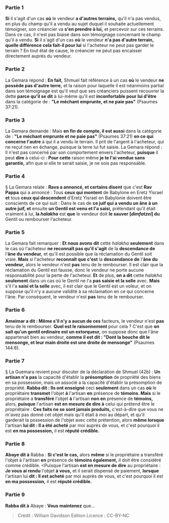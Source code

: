 
### Partie 1
<b>Si</b> il s'agit d'un cas <b>où</b> le vendeur <b>a d'autres terrains,</b> qu'il n'a pas vendus, en plus du champ qu'il a vendu au sujet duquel il souhaite actuellement témoigner, son créancier va <b>s'en prendre à lui,</b> et percevoir sur ces terrains. Dans ce cas, il n'est pas biaisé dans son témoignage concernant le champ qu'il a vendu. <b>Si</b> il s'agit d'un cas <b>où</b> le vendeur <b>n'a pas d'autre terrain, quelle différence cela fait-il pour lui</b> si l'acheteur ne peut pas garder le terrain ? En tout état de cause, le créancier ne peut pas encaisser directement auprès du vendeur.

### Partie 2
La Gemara répond : <b>En fait,</b> Shmuel fait référence à un cas <b>où</b> le vendeur <b>ne possède pas d'autre terre,</b> et la raison pour laquelle il est néanmoins partial dans son témoignage est qu'il veut que ses créanciers puissent recouvrer la dette <b>parce qu'il se dit</b> à lui-même qu'il est <b>inconfortable pour lui d'être</b> dans la catégorie de : <b>"Le méchant emprunte, et ne paie pas"</b> (Psaumes 37:21).

### Partie 3
La Gemara demande : Mais <b>en fin de compte, il est aussi</b> dans la catégorie de : <b>"Le méchant emprunte et ne paie pas"</b> (Psaumes 37:21) <b>en ce qui concerne l'autre</b> à qui il a vendu le terrain. Il prit de l'argent à l'acheteur, qui ne reçut rien en échange, puisque la terre lui fut saisie. La Gemara répond : Il n'est pas concerné par son comportement envers l'acheteur, <b>puisque</b> il peut <b>dire</b> à celui-ci : <b>Pour cette</b> raison même <b>je te l'ai vendue sans garantie,</b> afin que si elle te serait saisie, je ne sois pas responsable.

### Partie 4
§ La Gemara relate : <b>Rava a annoncé, et certains disent</b> que c'est <b>Rav Pappa</b> qui a annoncé : Tous <b>ceux qui montent</b> de Babylone en Eretz Yisrael <b>et</b> tous <b>ceux qui descendent</b> d'Eretz Yisrael en Babylonie doivent être conscients de ce qui suit : Dans le cas de <b>ce juif qui a vendu un âne à un autre juif, et</b> ensuite <b>un Gentil est venu et l'a saisi,</b> prétendant qu'il était vraiment à lui, <b>la <i>halakha</i></b> est <b>que</b> le vendeur doit <b>le sauver [<i>dimfatzei</i>] du</b> Gentil ou rembourser l'acheteur.

### Partie 5
La Gemara fait remarquer : <b>Et nous avons dit</b> cette <i>halakha</i> <b>seulement</b> dans le cas où l'acheteur <b>ne reconnaît pas qu'il s'agit</b> de la <b>descendance de</b> l'<b>âne du vendeur,</b> et qu'il est possible que la réclamation du Gentil soit vraie. <b>Mais</b> si l'acheteur <b>reconnaît que c'est</b> la <b>descendance de</b> l'<b>âne du vendeur,</b> alors le vendeur n'est <b>pas</b> tenu de le rembourser. Il est clair que la réclamation du Gentil est fausse, donc le vendeur ne porte aucune responsabilité pour la perte de l'acheteur. <b>Et</b> de plus, <b>on a dit</b> cette <i>halakha</i> <b>seulement</b> dans un cas où le Gentil ne l'a <b>pas saisie et la selle</b> avec. <b>Mais</b> s'il l'a <b>saisi et la selle</b> avec, il est clair que le Gentil est un voleur, et on suppose qu'il n'y a aucune validité à sa réclamation en ce qui concerne l'âne. Par conséquent, le vendeur n'est <b>pas</b> tenu de le rembourser.

### Partie 6
<b>Ameimar a dit : Même s'il n'y a aucun de ces</b> facteurs, le vendeur n'est <b>pas</b> tenu de le rembourser. <b>Quel est le raisonnement</b> pour cela ? C'est que <b>on sait qu'un gentil ordinaire est un extorqueur,</b> on suppose donc que l'âne appartenait bien au vendeur, <b>comme il est dit : "Dont la bouche dit le mensonge, et leur main droite est une droite de mensonge"</b> (Psaumes 144:8).

### Partie 7
§ La Guemara revient pour discuter de la déclaration de Shmuel (42b) : <b>Un artisan n'a pas</b> la capacité d'établir la <b>présomption</b> de propriété des biens en sa possession, mais un associé a la capacité d'établir la présomption de propriété. <b>Rabba dit : Ils ont enseigné</b> ceci <b>seulement</b> dans un cas <b>où</b> le propriétaire <b>transmet</b> l'objet <b>à</b> l'artisan <b>en</b> présence de <b>témoins. Mais</b> si le propriétaire a <b>transféré</b> l'objet <b>à</b> l'artisan <b>non en</b> présence de <b>témoins,</b> alors, <b>puisque</b> l'artisan <b>est en mesure de dire à</b> celui qui prétend être le propriétaire : <b>Ces faits ne se sont jamais produits,</b> c'est-à-dire que vous ne m'avez pas donné cet objet mais qu'il était à moi au départ, et qu'il garderait la possession de l'objet avec cette prétention, alors <b>même lorsque</b> l'artisan <b>lui dit : Il a été acheté</b> par moi auprès de vous, et c'est pourquoi il est <b>en ma possession,</b> il est <b>réputé crédible.</b>

### Partie 8
<b>Abaye dit à</b> Rabba : <b>Si c'est le cas,</b> alors <b>même</b> si le propriétaire a transféré l'objet à l'artisan <b>en</b> présence de <b>témoins également,</b> il doit être considéré comme crédible. <Puisque</b> l'artisan <b>est en mesure de dire</b> au propriétaire : <b>Je vous ai rendu</b> l'objet <b>à vous,</b> et il serait dispensé de paiement, <b>lorsque</b> l'artisan lui <b>dit : Il est acheté</b> par moi auprès de vous, et c'est pourquoi il est <b>en ma possession,</b> il est <b>réputé crédible.</b>

### Partie 9
<b>Rabba dit à</b> Abaye : <b>Vous maintenez</b> que...

>Crédit : William Davidson Edition
>Licence : CC-BY-NC